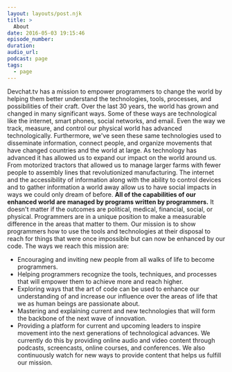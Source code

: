 ```yaml
---
layout: layouts/post.njk
title: >
  About
date: 2016-05-03 19:15:46
episode_number:
duration:
audio_url:
podcast: page
tags:
  - page
---
```


Devchat.tv has a mission to empower programmers to change the world by helping them better understand the technologies, tools, processes, and possibilities of their craft. Over the last 30 years, the world has grown and changed in many significant ways. Some of these ways are technological like the internet, smart phones, social networks, and email. Even the way we track, measure, and control our physical world has advanced technologically. Furthermore, we've seen these same technologies used to disseminate information, connect people, and organize movements that have changed countries and the world at large. As technology has advanced it has allowed us to expand our impact on the world around us. From motorized tractors that allowed us to manage larger farms with fewer people to assembly lines that revolutionized manufacturing. The internet and the accessibility of information along with the ability to control devices and to gather information a world away allow us to have social impacts in ways we could only dream of before. **All of the capabilities of our enhanced world are managed by programs written by programmers.** It doesn't matter if the outcomes are political, medical, financial, social, or physical. Programmers are in a unique position to make a measurable difference in the areas that matter to them. Our mission is to show programmers how to use the tools and technologies at their disposal to reach for things that were once impossible but can now be enhanced by our code. The ways we reach this mission are:

- Encouraging and inviting new people from all walks of life to become programmers.
- Helping programmers recognize the tools, techniques, and processes that will empower them to achieve more and reach higher.
- Exploring ways that the art of code can be used to enhance our understanding of and increase our influence over the areas of life that we as human beings are passionate about.
- Mastering and explaining current and new technologies that will form the backbone of the next wave of innovation.
- Providing a platform for current and upcoming leaders to inspire movement into the next generations of technological advances.
  We currently do this by providing online audio and video content through podcasts, screencasts, online courses, and conferences. We also continuously watch for new ways to provide content that helps us fulfill our mission.
